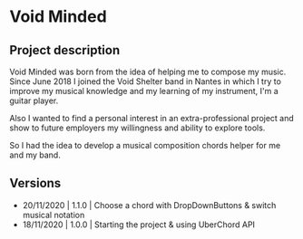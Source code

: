 # Void Minded

## Project description
Void Minded was born from the idea of helping me to compose my music. Since June 2018 I joined
the Void Shelter band in Nantes in which I try to improve my musical knowledge and my learning
of my instrument, I'm a guitar player.

Also I wanted to find a personal interest in an extra-professional project and show to future
employers my willingness and ability to explore tools.

So I had the idea to develop a musical composition chords helper for me and my band.

## Versions
- 20/11/2020 | 1.1.0 | Choose a chord with DropDownButtons & switch musical notation
- 18/11/2020 | 1.0.0 | Starting the project & using UberChord API
